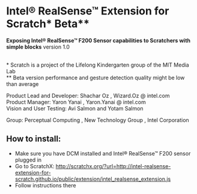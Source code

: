 Intel® RealSense™ Extension for Scratch* Beta**
==============
**Exposing Intel® RealSense™ F200 Sensor capabilities to Scratchers with simple blocks**
version 1.0



<br>*  Scratch is a project of the Lifelong Kindergarten group of the MIT Media Lab <br>
** Beta version performance and gesture detection quality might be low than average <br>


Product Lead and Developer:  Shachar Oz  , Wizard.Oz @ intel.com <br>
Product Manager:             Yaron Yanai , Yaron.Yanai @ intel.com <br>
Vision and User Testing:     Avi Salmon and Yotam Salmon <br>

Group:  Perceptual Computing , New Technology Group , Intel Corporation



How to install:
--------------
- Make sure you have DCM installed and Intel® RealSense™ F200 sensor plugged in
- Go to ScratchX: http://scratchx.org/?url=http://intel-realsense-extension-for-scratch.github.io/public/extension/intel_realsense_extension.js
- Follow instructions there





<!--
*This will be Italic*

**This will be Bold**

- This will be a list item
- This will be a list item

    Add a indent and this will end up as code
    
-->
